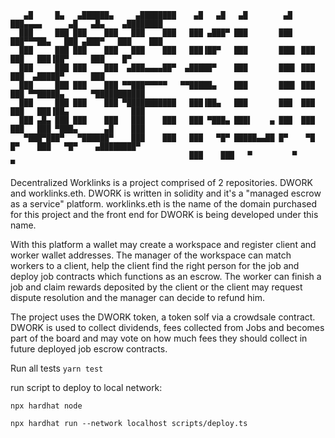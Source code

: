        ▄█     █▄   ▄██████▄     ▄████████    ▄█   ▄█   ▄█        ▄█  ███▄▄▄▄      ▄█   ▄█▄    ▄████████ 
      ███     ███ ███    ███   ███    ███   ███ ▄███▀ ███       ███  ███▀▀▀██▄   ███ ▄███▀   ███    ███  
      ███     ███ ███    ███   ███    ███   ███▐██▀   ███       ███▌ ███   ███   ███▐██▀     ███    █▀   
      ███     ███ ███    ███  ▄███▄▄▄▄██▀  ▄█████▀    ███       ███▌ ███   ███  ▄█████▀      ███       
      ███     ███ ███    ███ ▀▀███▀▀▀▀▀   ▀▀█████▄    ███       ███▌ ███   ███ ▀▀█████▄      ▀███████████
      ███     ███ ███    ███ ▀███████████   ███▐██▄   ███       ███  ███   ███   ███▐██▄              ███
      ███ ▄█▄ ███ ███    ███   ███    ███   ███ ▀███▄ ███▌    ▄ ███  ███   ███   ███ ▀███▄      ▄█    ███
       ▀███▀███▀   ▀██████▀    ███    ███   ███   ▀█▀ █████▄▄██ █▀    ▀█   █▀    ███   ▀█▀    ▄████████▀
                                            ███    ███   ▀         ▀                          ▀



Decentralized Worklinks is a project comprised of 2 repositories. DWORK and worklinks.eth.
DWORK is written in solidity and it's a "managed escrow as a service" platform.
worklinks.eth is the name of the domain purchased for this project and the front end for DWORK is being developed under this name.


With this platform a wallet may create a workspace and register client and worker wallet addresses.
The manager of the workspace can match workers to a client, help the client find the right person for the job 
and deploy job contracts which functions as an escrow. The worker can finish a job and claim rewards deposited by the client
or the client may request dispute resolution and the manager can decide to refund him.

The project uses the DWORK token, a token solf via a crowdsale contract.
DWORK is used to collect dividends, fees collected from Jobs and becomes part of the board 
and may vote on how much fees they should collect in future deployed job escrow contracts.


Run all tests 
`yarn test`

run script to deploy to local network:

`npx hardhat node`

`npx hardhat run --network localhost scripts/deploy.ts`